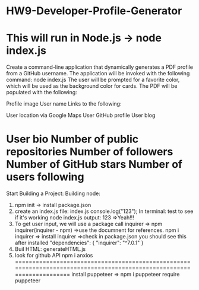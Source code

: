# HW9-Developer-Profile-Generator
This will run in Node.js -> node index.js
=================================================
Create a command-line application that dynamically generates a PDF profile from a GitHub username. The application will be invoked with the following command:
node index.js
The user will be prompted for a favorite color, which will be used as the background color for cards.
The PDF will be populated with the following:

Profile image
User name
Links to the following:

User location via Google Maps
User GitHub profile
User blog

User bio
Number of public repositories
Number of followers
Number of GitHub stars
Number of users following
=====================================================================================================================
Start Building a Project:
Building node:
1. npm init -> install package.json
2. create an index.js file:
index.js
   console.log("123"); 
In terminal: test to see if it's working
node index.js
output: 123 =>Yeah!!!
3. To get user input, we will use a package call inquirer => npm inquirer(inquirer - npm) =>use the documnent for references.
npm i inquirer => install inquirer
=>check in package.json
you should see this after installed
"dependencies": {
    "inquirer": "^7.0.1"
  }
4. Buil HTML:
generateHTML.js
5. look for github API
npm i anxios
======================================================================================================================
install puppeteer => npm i puppeteer
require puppeteer
